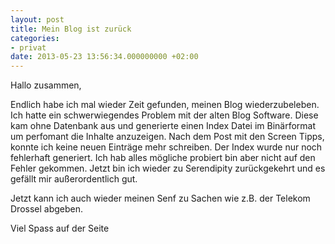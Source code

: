 ```yaml
---
layout: post
title: Mein Blog ist zurück
categories: 
- privat
date: 2013-05-23 13:56:34.000000000 +02:00
---
```

Hallo zusammen,

Endlich habe ich mal wieder Zeit gefunden, meinen Blog wiederzubeleben.
Ich hatte ein schwerwiegendes Problem mit der alten Blog Software. Diese kam ohne Datenbank aus und generierte einen Index Datei im Binärformat um perfomant die Inhalte anzuzeigen. Nach dem Post mit den Screen Tipps, konnte ich keine neuen Einträge mehr schreiben. Der Index wurde nur noch fehlerhaft generiert. Ich hab alles mögliche probiert bin aber nicht auf den Fehler gekommen. Jetzt bin ich wieder zu Serendipity zurückgekehrt und es gefällt mir außerordentlich gut.

Jetzt kann ich auch wieder meinen Senf zu Sachen wie z.B. der Telekom Drossel abgeben.

Viel Spass auf der Seite
